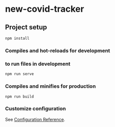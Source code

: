 # new-covid-tracker

## Project setup
```
npm install
```

### Compiles and hot-reloads for development
### to run files in development
```
npm run serve
```

### Compiles and minifies for production
```
npm run build
```

### Customize configuration
See [Configuration Reference](https://cli.vuejs.org/config/).
